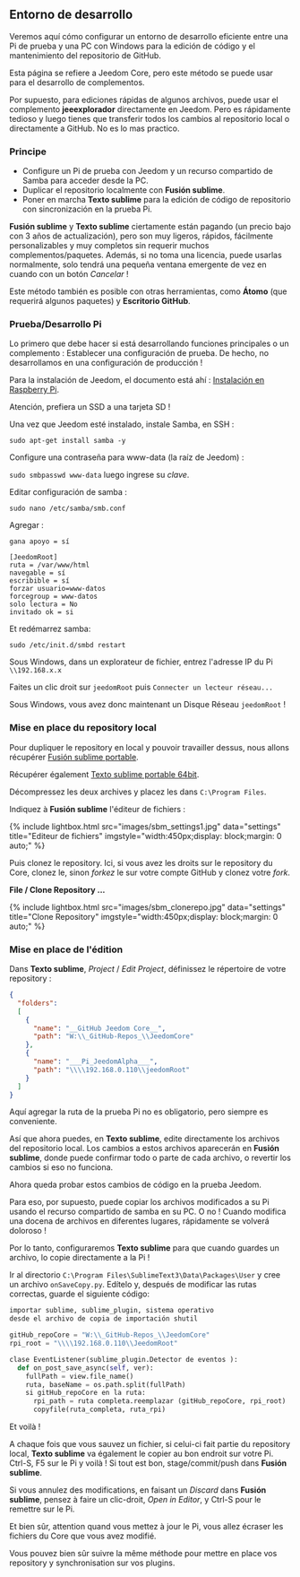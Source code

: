 ## Entorno de desarrollo

Veremos aquí cómo configurar un entorno de desarrollo eficiente entre una Pi de prueba y una PC con Windows para la edición de código y el mantenimiento del repositorio de GitHub.

Esta página se refiere a Jeedom Core, pero este método se puede usar para el desarrollo de complementos.

Por supuesto, para ediciones rápidas de algunos archivos, puede usar el complemento **jeeexplorador** directamente en Jeedom. Pero es rápidamente tedioso y luego tienes que transferir todos los cambios al repositorio local o directamente a GitHub. No es lo mas practico.

### Principe

- Configure un Pi de prueba con Jeedom y un recurso compartido de Samba para acceder desde la PC.
- Duplicar el repositorio localmente con **Fusión sublime**.
- Poner en marcha **Texto sublime** para la edición de código de repositorio con sincronización en la prueba Pi.

**Fusión sublime** y **Texto sublime** ciertamente están pagando (un precio bajo con 3 años de actualización), pero son muy ligeros, rápidos, fácilmente personalizables y muy completos sin requerir muchos complementos/paquetes. Además, si no toma una licencia, puede usarlas normalmente, solo tendrá una pequeña ventana emergente de vez en cuando con un botón *Cancelar* !

Este método también es posible con otras herramientas, como **Átomo** (que requerirá algunos paquetes) y **Escritorio GitHub**.

### Prueba/Desarrollo Pi

Lo primero que debe hacer si está desarrollando funciones principales o un complemento : Establecer una configuración de prueba. De hecho, no desarrollamos en una configuración de producción !

Para la instalación de Jeedom, el documento está ahí : [Instalación en Raspberry Pi](https://doc.jeedom.com/es_ES/installation/rpi).

Atención, prefiera un SSD a una tarjeta SD !

Una vez que Jeedom esté instalado, instale Samba, en SSH :

`sudo apt-get install samba -y`

Configure una contraseña para www-data (la raíz de Jeedom) :

`sudo smbpasswd www-data` luego ingrese su *clave*.

Editar configuración de samba :

`sudo nano /etc/samba/smb.conf`

Agregar :

````text
gana apoyo = sí

[JeedomRoot]
ruta = /var/www/html
navegable = sí
escribible = sí
forzar usuario=www-datos
forcegroup = www-datos
solo lectura = No
invitado ok = si
````

Et redémarrez samba:

`sudo /etc/init.d/smbd restart`

Sous Windows, dans un explorateur de fichier, entrez l'adresse IP du Pi `\\192.168.x.x`

Faites un clic droit sur `jeedomRoot` puis `Connecter un lecteur réseau...`

Sous Windows, vous avez donc maintenant un Disque Réseau `jeedomRoot` !


### Mise en place du repository local

Pour dupliquer le repository en local y pouvoir travailler dessus, nous allons récupérer [Fusión sublime portable](https://www.sublimemerge.com/download).

Récupérer également [Texto sublime portable 64bit](https://www.sublimetext.com/3).

Décompressez les deux archives y placez les dans `C:\Program Files`.

Indiquez à **Fusión sublime** l'éditeur de fichiers :

{% include lightbox.html src="images/sbm_settings1.jpg" data="settings" title="Editeur de fichiers" imgstyle="width:450px;display: block;margin: 0 auto;" %}

Puis clonez le repository. Ici, si vous avez les droits sur le repository du Core, clonez le, sinon *forkez* le sur votre compte GitHub y clonez votre *fork*.

**File / Clone Repository ...**

{% include lightbox.html src="images/sbm_clonerepo.jpg" data="settings" title="Clone Repository" imgstyle="width:450px;display: block;margin: 0 auto;" %}


### Mise en place de l'édition

Dans **Texto sublime**, *Project* / *Edit Project*, définissez le répertoire de votre repository :

````json
{
  "folders":
  [
    {
      "name": "__GitHub Jeedom Core__",
      "path": "W:\\_GitHub-Repos_\\JeedomCore"
    },
    {
      "name": "___Pi_JeedomAlpha___",
      "path": "\\\\192.168.0.110\\jeedomRoot"
    }
  ]
}
````

Aquí agregar la ruta de la prueba Pi no es obligatorio, pero siempre es conveniente.

Así que ahora puedes, en **Texto sublime**, edite directamente los archivos del repositorio local. Los cambios a estos archivos aparecerán en **Fusión sublime**, donde puede confirmar todo o parte de cada archivo, o revertir los cambios si eso no funciona.

Ahora queda probar estos cambios de código en la prueba Jeedom.

Para eso, por supuesto, puede copiar los archivos modificados a su Pi usando el recurso compartido de samba en su PC. O no ! Cuando modifica una docena de archivos en diferentes lugares, rápidamente se volverá doloroso !

Por lo tanto, configuraremos **Texto sublime** para que cuando guardes un archivo, lo copie directamente a la Pi !

Ir al directorio `C:\Program Files\SublimeText3\Data\Packages\User` y cree un archivo `onSaveCopy.py`. Edítelo y, después de modificar las rutas correctas, guarde el siguiente código:

````py
importar sublime, sublime_plugin, sistema operativo
desde el archivo de copia de importación shutil

gitHub_repoCore = "W:\\_GitHub-Repos_\\JeedomCore"
rpi_root = "\\\\192.168.0.110\\JeedomRoot"

clase EventListener(sublime_plugin.Detector de eventos ):
  def on_post_save_async(self, ver):
    fullPath = view.file_name()
    ruta, baseName = os.path.split(fullPath)
    si gitHub_repoCore en la ruta:
      rpi_path = ruta completa.reemplazar (gitHub_repoCore, rpi_root)
      copyfile(ruta_completa, ruta_rpi)
````

Et voilà !

A chaque fois que vous sauvez un fichier, si celui-ci fait partie du repository local, **Texto sublime** va également le copier au bon endroit sur votre Pi. Ctrl-S, F5 sur le Pi y voilà ! Si tout est bon, stage/commit/push dans **Fusión sublime**.

Si vous annulez des modifications, en faisant un *Discard* dans **Fusión sublime**, pensez à faire un clic-droit, *Open in Editor*, y Ctrl-S pour le remettre sur le Pi.

Et bien sûr, attention quand vous mettez à jour le Pi, vous allez écraser les fichiers du Core que vous avez modifié.


Vous pouvez bien sûr suivre la même méthode pour mettre en place vos repository y synchronisation sur vos plugins.